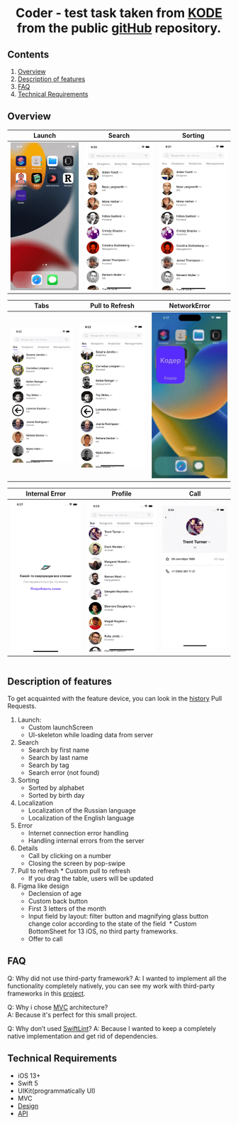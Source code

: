 <h1 align="center">Coder - test task taken from <a href="https://kode.ru/">KODE</a> from the public <a href="https://github.com/appKODE/trainee-test-ios">gitHub</a> repository.</h1>

## Contents

1. [Overview](#overview)
2. [Description of features](#description-of-features)
3. [FAQ](#faq)
4. [Technical Requirements](#technical-requirements)

## Overview

<table>
    <thead>
        <tr>
            <th>Launch</th>
            <th>Search</th>
            <th>Sorting</th>
        </tr>
    </thead>
    <tbody>
        <tr>
            <td>
                <img width="250" src="Resources/LauncScreen.gif">
            </td>
            <td>
                <img width="250" src="Resources/Search.gif">
            </td>
                        <td>
                <img width="250" src="Resources/Sorting.gif">
            </td>
        </tr>
    </tbody>
</table>

<table>
    <thead>
        <tr>
            <th>Tabs</th>
            <th>Pull to Refresh</th>
            <th>NetworkError</th>
        </tr>
    </thead>
    <tbody>
        <tr>
            <td>
                <img width="250" src="Resources/Tabs.gif">
            </td>
            <td>
                <img width="250" src="Resources/Refresh.gif">
            </td>
                        <td>
                <img width="250" src="Resources/Coder.gif">
            </td>
        </tr>
    </tbody>
</table>

<table>
    <thead>
        <tr>
            <th>Internal Error</th>
            <th>Profile</th>
            <th>Call</th>
        </tr>
    </thead>
    <tbody>
        <tr>
            <td>
                <img width="250" src="Resources/IternalError.gif">
            </td>
            <td>
                <img width="250" src="Resources/Profile.gif">
            </td>
            <td>
                <img width="250" src="Resources/Call.gif">
            </td>
        </tr>
    </tbody>
</table>

<table>
    <thead>
        </tr>
    </tbody>
</table>

## Description of features

To get acquainted with the feature device, you can look in the [history](https://github.com/NikitaRekaev/Coder/pulls?q=is%3Apr+is%3Aclosed) Pull Requests.

1. Launch:
    * Custom launchScreen
    * UI-skeleton while loading data from server
2. Search
    * Search by first name
    * Search by last name
    * Search by tag
    * Search error (not found)
3. Sorting
    * Sorted by alphabet
    * Sorted by birth day
4. Localization
    * Localization of the Russian language
    * Localization of the English language
5. Error
    * Internet connection error handling
    * Handling internal errors from the server
6. Details
    * Call by clicking on a number
    * Closing the screen by pop-swipe
7. Pull to refresh
        * Custom pull to refresh
     * If you drag the table, users will be updated
8. Figma like design
    * Declension of age
    * Custom back button
    * First 3 letters of the month
    * Input field by layout: filter button and magnifying glass button change color according to the state of the field         * Custom BottomSheet for 13 iOS, no third party frameworks. 
    * Offer to call

## FAQ

Q: Why did not use third-party framework?
A: I wanted to implement all the functionality completely natively, you can see my work with third-party frameworks in this [project](https://github.com/NikitaRekaev/Recipes).

Q: Why i chose [MVС](https://ru.wikipedia.org/wiki/Model-View-Controller) architecture? </br>
A: Because it's perfect for this small project.

Q: Why don’t used [SwiftLint](https://github.com/realm/SwiftLint)?
A: Because I wanted to keep a completely native implementation and get rid of dependencies.

## Technical Requirements

* iOS 13+
* Swift 5
* UIKit(programmatically UI)
* MVC
* <a href="https://www.figma.com/file/GRRKONipVClULsfdCAuVs1/KODE-Trainee-Dev-Осень'21?node-id=0%3A1">Design</a>
* <a href="https://kode-education.stoplight.io/docs/trainee-test/b3A6MjUxNDM5Mjg-get-users">API</a>
